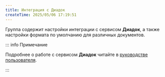 ```yaml
---
title: Интеграция с Диадок
createTime: 2025/05/06 17:19:51
---
```

Группа содержит настройки интеграции с сервисом **Диадок**, а также настройки формата по умолчанию для различных документов.

::: info Примечание

Подробнее о работе с cервисом **Диадок** читайте в [руководстве пользователя](https://product-doc.tradesoft.ru/ai/diadok/index.htm).

:::





